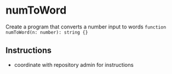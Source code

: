 # numToWord

Create a program that converts a number input to words
`function numToWord(n: number): string {}`

## Instructions

- coordinate with repository admin for instructions
